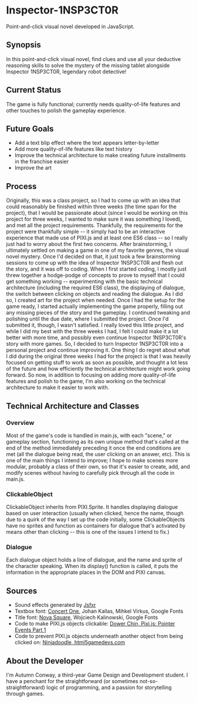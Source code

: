 # Inspector-1NSP3CT0R
Point-and-click visual novel developed in JavaScript.

## Synopsis
In this point-and-click visual novel, find clues and use all your deductive reasoning skills to solve the mystery of the missing tablet alongside Inspector 1NSP3CT0R, legendary robot detective!

## Current Status
The game is fully functional; currently needs quality-of-life features and other touches to polish the gameplay experience.

## Future Goals
- Add a text blip effect where the text appears letter-by-letter
- Add more quality-of-life features like text history
- Improve the technical architecture to make creating future installments in the franchise easier
- Improve the art

## Process
Originally, this was a class project, so I had to come up with an idea that could reasonably be finished within three weeks (the time span for the project), that I would be passionate about (since I would be working on this project for three weeks, I wanted to make sure it was something I loved), and met all the project requirements. Thankfully, the requirements for the project were thankfully simple -- it simply had to be an interactive experience that made use of PIXI.js and at least one ES6 class -- so I really just had to worry about the first two concerns. After brainstorming, I ultimately settled on making a game in one of my favorite genres, the visual novel mystery. Once I'd decided on that, it just took a few brainstorming sessions to come up with the idea of Inspector 1NSP3CT0R and flesh out the story, and it was off to coding.
When I first started coding, I mostly just threw together a hodge-podge of concepts to prove to myself that I could get
something working -- experimenting with the basic technical architecture (including the required ES6 class), the displaying of dialogue, the switch between
clicking on objects and reading the dialogue. As I did so, I created art for the project when needed.
Once I had the setup for the game ready, I started actually implementing the game properly, filling out any missing
pieces of the story and the gameplay. I continued tweaking and polishing until the due date, where I submitted the project.
Once I'd submitted it, though, I wasn't satisfied. I really loved this little project, and while I did my best with the three weeks I had, I felt I could make it a lot better with more time, and possibly even continue Inspector 1NSP3CT0R's story with more games. So, I decided to turn Inspector 1NSP3CT0R into a personal project and continue improving it.
One thing I do regret about what I did during the original three weeks I had for the project is that I was heavily focused on getting stuff to work as soon as possible, and thought a lot less of the future and how efficiently the technical architecture might work going forward. So now, in addition to focusing on adding more quality-of-life features and polish to the game, I'm also working on the technical architecture to make it easier to work with.

## Technical Architecture and Classes

### Overview
Most of the game's code is handled in main.js, with each "scene," or gameplay section, functioning as its own unique method that's called at the end of the method immediately preceding it once the end conditions are met (all the dialogue being read, the user clicking on an answer, etc).
This is one of the main things I intend to improve; I hope to make scenes more modular, probably a class of their own, so that it's easier to create, add, and modify scenes without having to carefully pick through all the code in main.js.

### ClickableObject
ClickableObject inherits from PIXI.Sprite.  It handles displaying dialogue based on user interaction (usually when clicked, hence the name, though due to a quirk of the way I set up the code initially, some ClickableObjects have no sprites and function as containers for dialogue that's activated by means other than clicking -- this is one of the issues I intend to fix.)

### Dialogue
Each dialogue object holds a line of dialogue, and the name and sprite of the character speaking. When its display() function is called, it puts the information in the appropriate places in the DOM and PIXI canvas.

## Sources
- Sound effects generated by [Jsfxr](href=https://sfxr.me)
- Textbox font: [Concert One](https://fonts.google.com/specimen/Concert+One?subset=latin), Johan Kallas, Mihkel Virkus, Google Fonts
- Title font: [Nova Square](https://fonts.google.com/specimen/Nova+Square?subset=latin), Wojciech Kalinowski, Google Fonts
- Code to make PIXI.js objects clickable: [Dower Chin, Pixi.js: Pointer Events Part 1](https://www.youtube.com/watch?v=4MR2D41KQ1E)
- Code to prevent PIXI.js objects underneath another object from being clicked on: [Ninjadoodle, html5gamedevs.com](https://www.html5gamedevs.com/topic/10182-propagationdisabling-clicks-on-objects-underneath-others/)

## About the Developer
I'm Autumn Conway, a third-year Game Design and Development student. I have a penchant for the straightforward (or sometimes not-so-straightforward) logic of programming, and a passion for storytelling through games.
